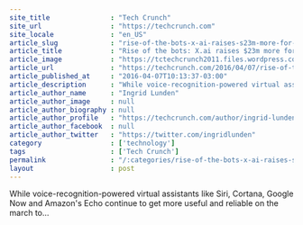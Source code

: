 ```yaml
---
site_title               : "Tech Crunch"
site_url                 : "https://techcrunch.com"
site_locale              : "en_US"
article_slug             : "rise-of-the-bots-x-ai-raises-s23m-more-for-amy-a-bot-that-arranges-appointments"
article_title            : "Rise of the bots: X.ai raises $23m more for Amy, a bot that arranges appointments"
article_image            : "https://tctechcrunch2011.files.wordpress.com/2014/05/xai-pain-solution-a-1.png?w=764&h=400&crop=1"
article_url              : "https://techcrunch.com/2016/04/07/rise-of-the-bots-x-ai-raises-23m-more-for-amy-a-bot-that-arranges-appointments/"
article_published_at     : "2016-04-07T10:13:37-03:00"
article_description      : "While voice-recognition-powered virtual assistants like Siri, Cortana, Google Now and Amazon's Echo continue to get more useful and reliable on the march to..."
article_author_name      : "Ingrid Lunden"
article_author_image     : null
article_author_biography : null
article_author_profile   : "https://techcrunch.com/author/ingrid-lunden/"
article_author_facebook  : null
article_author_twitter   : "https://twitter.com/ingridlunden"
category                 : ['technology']
tags                     : ['Tech Crunch']
permalink                : "/:categories/rise-of-the-bots-x-ai-raises-s23m-more-for-amy-a-bot-that-arranges-appointments/"
layout                   : post
---
```


While voice-recognition-powered virtual assistants like Siri, Cortana, Google Now and Amazon's Echo continue to get more useful and reliable on the march to...
